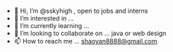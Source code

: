 - 👋 Hi, I’m @sskyhigh , open to jobs and interns
- 👀 I’m interested in ...
- 🌱 I’m currently learning ...
- 💞️ I’m looking to collaborate on ... java or web design
- 📫 How to reach me ... shaoyan8888@gmail.com

<!---
sskyhigh/sskyhigh is a ✨ special ✨ repository because its `README.md` (this file) appears on your GitHub profile.
You can click the Preview link to take a look at your changes.
--->
